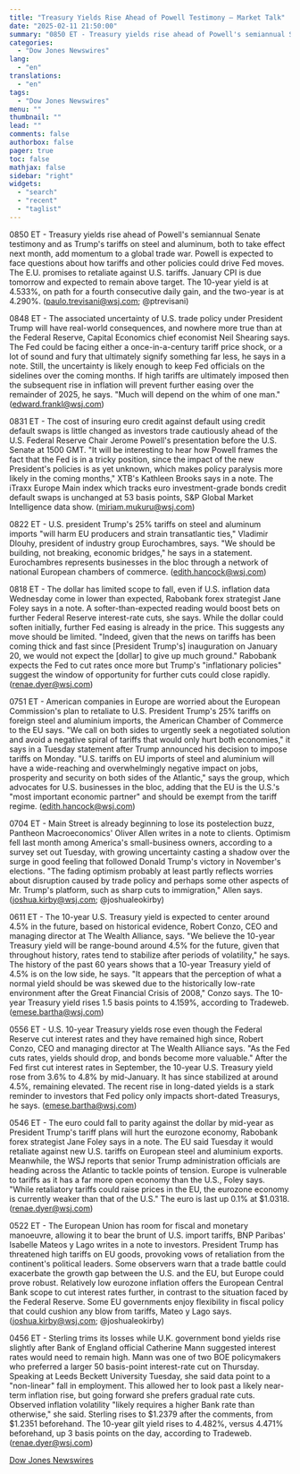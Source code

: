 ```yaml
---
title: "Treasury Yields Rise Ahead of Powell Testimony — Market Talk"
date: "2025-02-11 21:50:00"
summary: "0850 ET - Treasury yields rise ahead of Powell's semiannual Senate testimony and as Trump's tariffs on steel and aluminum, both to take effect next month, add momentum to a global trade war. Powell is expected to face questions about how tariffs and other policies could drive Fed moves. The..."
categories:
  - "Dow Jones Newswires"
lang:
  - "en"
translations:
  - "en"
tags:
  - "Dow Jones Newswires"
menu: ""
thumbnail: ""
lead: ""
comments: false
authorbox: false
pager: true
toc: false
mathjax: false
sidebar: "right"
widgets:
  - "search"
  - "recent"
  - "taglist"
---
```


0850 ET - Treasury yields rise ahead of Powell's semiannual Senate testimony and as Trump's tariffs on steel and aluminum, both to take effect next month, add momentum to a global trade war. Powell is expected to face questions about how tariffs and other policies could drive Fed moves. The E.U. promises to retaliate against U.S. tariffs. January CPI is due tomorrow and expected to remain above target. The 10-year yield is at 4.533%, on path for a fourth consecutive daily gain, and the two-year is at 4.290%. (paulo.trevisani@wsj.com; @ptrevisani)

0848 ET - The associated uncertainty of U.S. trade policy under President Trump will have real-world consequences, and nowhere more true than at the Federal Reserve, Capital Economics chief economist Neil Shearing says. The Fed could be facing either a once-in-a-century tariff price shock, or a lot of sound and fury that ultimately signify something far less, he says in a note. Still, the uncertainty is likely enough to keep Fed officials on the sidelines over the coming months. If high tariffs are ultimately imposed then the subsequent rise in inflation will prevent further easing over the remainder of 2025, he says. "Much will depend on the whim of one man." (edward.frankl@wsj.com)

0831 ET - The cost of insuring euro credit against default using credit default swaps is little changed as investors trade cautiously ahead of the U.S. Federal Reserve Chair Jerome Powell's presentation before the U.S. Senate at 1500 GMT. "It will be interesting to hear how Powell frames the fact that the Fed is in a tricky position, since the impact of the new President's policies is as yet unknown, which makes policy paralysis more likely in the coming months," XTB's Kathleen Brooks says in a note. The iTraxx Europe Main index which tracks euro investment-grade bonds credit default swaps is unchanged at 53 basis points, S&P Global Market Intelligence data show. (miriam.mukuru@wsj.com)

0822 ET - U.S. president Trump's 25% tariffs on steel and aluminum imports "will harm EU producers and strain transatlantic ties," Vladimir Dlouhy, president of industry group Eurochambres, says. "We should be building, not breaking, economic bridges," he says in a statement. Eurochambres represents businesses in the bloc through a network of national European chambers of commerce. (edith.hancock@wsj.com)

0818 ET - The dollar has limited scope to fall, even if U.S. inflation data Wednesday come in lower than expected, Rabobank forex strategist Jane Foley says in a note. A softer-than-expected reading would boost bets on further Federal Reserve interest-rate cuts, she says. While the dollar could soften initially, further Fed easing is already in the price. This suggests any move should be limited. "Indeed, given that the news on tariffs has been coming thick and fast since [President Trump's] inauguration on January 20, we would not expect the [dollar] to give up much ground." Rabobank expects the Fed to cut rates once more but Trump's "inflationary policies" suggest the window of opportunity for further cuts could close rapidly. (renae.dyer@wsj.com)

0751 ET - American companies in Europe are worried about the European Commission's plan to retaliate to U.S. President Trump's 25% tariffs on foreign steel and aluminium imports, the American Chamber of Commerce to the EU says. "We call on both sides to urgently seek a negotiated solution and avoid a negative spiral of tariffs that would only hurt both economies," it says in a Tuesday statement after Trump announced his decision to impose tariffs on Monday. "U.S. tariffs on EU imports of steel and aluminium will have a wide-reaching and overwhelmingly negative impact on jobs, prosperity and security on both sides of the Atlantic," says the group, which advocates for U.S. businesses in the bloc, adding that the EU is the U.S.'s "most important economic partner" and should be exempt from the tariff regime. (edith.hancock@wsj.com)

0704 ET - Main Street is already beginning to lose its postelection buzz, Pantheon Macroeconomics' Oliver Allen writes in a note to clients. Optimism fell last month among America's small-business owners, according to a survey set out Tuesday, with growing uncertainty casting a shadow over the surge in good feeling that followed Donald Trump's victory in November's elections. "The fading optimism probably at least partly reflects worries about disruption caused by trade policy and perhaps some other aspects of Mr. Trump's platform, such as sharp cuts to immigration," Allen says. (joshua.kirby@wsj.com; @joshualeokirby)

0611 ET - The 10-year U.S. Treasury yield is expected to center around 4.5% in the future, based on historical evidence, Robert Conzo, CEO and managing director at The Wealth Alliance, says. "We believe the 10-year Treasury yield will be range-bound around 4.5% for the future, given that throughout history, rates tend to stabilize after periods of volatility," he says. The history of the past 60 years shows that a 10-year Treasury yield of 4.5% is on the low side, he says. "It appears that the perception of what a normal yield should be was skewed due to the historically low-rate environment after the Great Financial Crisis of 2008," Conzo says. The 10-year Treasury yield rises 1.5 basis points to 4.159%, according to Tradeweb. (emese.bartha@wsj.com)

0556 ET - U.S. 10-year Treasury yields rose even though the Federal Reserve cut interest rates and they have remained high since, Robert Conzo, CEO and managing director at The Wealth Alliance says. "As the Fed cuts rates, yields should drop, and bonds become more valuable." After the Fed first cut interest rates in September, the 10-year U.S. Treasury yield rose from 3.6% to 4.8% by mid-January. It has since stabilized at around 4.5%, remaining elevated. The recent rise in long-dated yields is a stark reminder to investors that Fed policy only impacts short-dated Treasurys, he says. (emese.bartha@wsj.com)

0546 ET - The euro could fall to parity against the dollar by mid-year as President Trump's tariff plans will hurt the eurozone economy, Rabobank forex strategist Jane Foley says in a note. The EU said Tuesday it would retaliate against new U.S. tariffs on European steel and aluminium exports. Meanwhile, the WSJ reports that senior Trump administration officials are heading across the Atlantic to tackle points of tension. Europe is vulnerable to tariffs as it has a far more open economy than the U.S., Foley says. "While retaliatory tariffs could raise prices in the EU, the eurozone economy is currently weaker than that of the U.S." The euro is last up 0.1% at $1.0318. (renae.dyer@wsj.com)

0522 ET - The European Union has room for fiscal and monetary manoeuvre, allowing it to bear the brunt of U.S. import tariffs, BNP Paribas' Isabelle Mateos y Lago writes in a note to investors. President Trump has threatened high tariffs on EU goods, provoking vows of retaliation from the continent's political leaders. Some observers warn that a trade battle could exacerbate the growth gap between the U.S. and the EU, but Europe could prove robust. Relatively low eurozone inflation offers the European Central Bank scope to cut interest rates further, in contrast to the situation faced by the Federal Reserve. Some EU governments enjoy flexibility in fiscal policy that could cushion any blow from tariffs, Mateo y Lago says. (joshua.kirby@wsj.com; @joshualeokirby)

0456 ET - Sterling trims its losses while U.K. government bond yields rise slightly after Bank of England official Catherine Mann suggested interest rates would need to remain high. Mann was one of two BOE policymakers who preferred a larger 50 basis-point interest-rate cut on Thursday. Speaking at Leeds Beckett University Tuesday, she said data point to a "non-linear" fall in employment. This allowed her to look past a likely near-term inflation rise, but going forward she prefers gradual rate cuts. Observed inflation volatility "likely requires a higher Bank rate than otherwise," she said. Sterling rises to $1.2379 after the comments, from $1.2351 beforehand. The 10-year gilt yield rises to 4.482%, versus 4.471% beforehand, up 3 basis points on the day, according to Tradeweb. (renae.dyer@wsj.com)

[Dow Jones Newswires](https://www.tradingview.com/news/DJN_DN20250211005559:0/)
